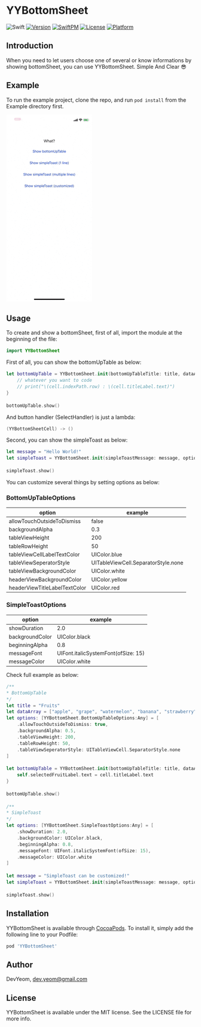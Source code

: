 # YYBottomSheet

![Swift](https://img.shields.io/badge/Swift-5.2-orange.svg)
[![Version](https://img.shields.io/cocoapods/v/YYBottomSheet.svg?style=flat)](https://cocoapods.org/pods/YYBottomSheet)
[![SwiftPM](https://img.shields.io/badge/SPM-supported-DE5C43.svg?style=flat)](https://swift.org/package-manager/)
[![License](https://img.shields.io/cocoapods/l/YYBottomSheet.svg?style=flat)](https://cocoapods.org/pods/YYBottomSheet)
[![Platform](https://img.shields.io/cocoapods/p/YYBottomSheet.svg?style=flat)](https://cocoapods.org/pods/YYBottomSheet)

## Introduction

When you need to let users choose one of several or know informations by showing bottomSheet, you can use YYBottomSheet. Simple And Clear 😎

## Example

To run the example project, clone the repo, and run `pod install` from the Example directory first.

![](https://raw.githubusercontent.com/DevYeom/YYBottomSheet/master/demo_v1.1.0.gif)

## Usage

To create and show a bottomSheet, first of all, import the module at the beginning of the file:

```swift
import YYBottomSheet
```

First of all, you can show the bottomUpTable as below:

```swift
let bottomUpTable = YYBottomSheet.init(bottomUpTableTitle: title, dataArray: dataArray, options: nil) { cell in
    // whatever you want to code
    // print("\(cell.indexPath.row) : \(cell.titleLabel.text)")
}

bottomUpTable.show()
```

And button handler (SelectHandler) is just a lambda:

```swift
(YYBottomSheetCell) -> ()
```

Second, you can show the simpleToast as below:

```swift
let message = "Hello World!"
let simpleToast = YYBottomSheet.init(simpleToastMessage: message, options: nil)

simpleToast.show()
```

You can customize several things by setting options as below:

### BottomUpTableOptions

| option | example |
|---|---|
| allowTouchOutsideToDismiss | false |
| backgroundAlpha |  0.3 |
| tableViewHeight | 200 |
| tableRowHeight | 50 |
| tableViewCellLabelTextColor | UIColor.blue |
| tableViewSeperatorStyle | UITableViewCell.SeparatorStyle.none |
| tableViewBackgroundColor | UIColor.white |
| headerViewBackgroundColor | UIColor.yellow |
| headerViewTitleLabelTextColor | UIColor.red |

### SimpleToastOptions

| option | example |
|---|---|
| showDuration | 2.0 |
| backgroundColor |  UIColor.black |
| beginningAlpha | 0.8 |
| messageFont | UIFont.italicSystemFont(ofSize: 15) |
| messageColor | UIColor.white |

Check full example as below:

```swift
/**
* BottomUpTable
*/
let title = "Fruits"
let dataArray = ["apple", "grape", "watermelon", "banana", "strawberry", "cherry", "pineapple", "pear"]
let options: [YYBottomSheet.BottomUpTableOptions:Any] = [
    .allowTouchOutsideToDismiss: true,
    .backgroundAlpha: 0.5,
    .tableViewHeight: 200,
    .tableRowHeight: 50,
    .tableViewSeperatorStyle: UITableViewCell.SeparatorStyle.none
]

let bottomUpTable = YYBottomSheet.init(bottomUpTableTitle: title, dataArray: dataArray, options: options) { cell in
    self.selectedFruitLabel.text = cell.titleLabel.text
}

bottomUpTable.show()

/**
* SimpleToast
*/
let options: [YYBottomSheet.SimpleToastOptions:Any] = [
    .showDuration: 2.0,
    .backgroundColor: UIColor.black,
    .beginningAlpha: 0.8,
    .messageFont: UIFont.italicSystemFont(ofSize: 15),
    .messageColor: UIColor.white
]

let message = "SimpleToast can be customized!"
let simpleToast = YYBottomSheet.init(simpleToastMessage: message, options: options)

simpleToast.show()
```

## Installation

YYBottomSheet is available through [CocoaPods](https://cocoapods.org/pods/YYBottomSheet). To install
it, simply add the following line to your Podfile:

```ruby
pod 'YYBottomSheet'
```

## Author

DevYeom, dev.yeom@gmail.com

## License

YYBottomSheet is available under the MIT license. See the LICENSE file for more info.
